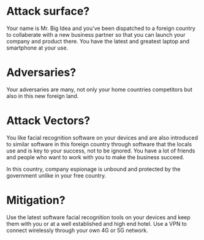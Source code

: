 # Attack surface?

Your name is Mr. Big Idea and you've been dispatched to a foreign country to collaberate with a new business partner so that you can launch your company and product there. You have the latest and greatest laptop and smartphone at your use.

# Adversaries?

Your adversaries are many, not only your home countries competitors but also in this new foreign land.

# Attack Vectors?

You like facial recognition software on your devices and are also introduced to similar software in this foreign country through software that the locals use and is key to your success, not to be ignored. You have a lot of friends and people who want to work with you to make the business succeed.

In this country, company espionage is unbound and protected by the government unlike in your free country.

# Mitigation?

Use the latest software facial recognition tools on your devices and keep them with you or at a well established and high end hotel. Use a VPN to connect wirelessly through your own 4G or 5G network.
